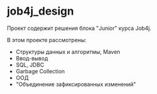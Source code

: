# job4j_design
Проект содержит решения блока "Junior" курса Job4j.

В этом проекте рассмотрены:
- Структуры данных и алгоритмы, Maven
- Ввод-вывод
- SQL, JDBC
- Garbage Collection
- ООД
- "Объединение зафиксированных изменений"
